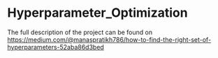 # Hyperparameter_Optimization

The full description of the project can be found on 
https://medium.com/@manaspratikh786/how-to-find-the-right-set-of-hyperparameters-52aba86d3bed
